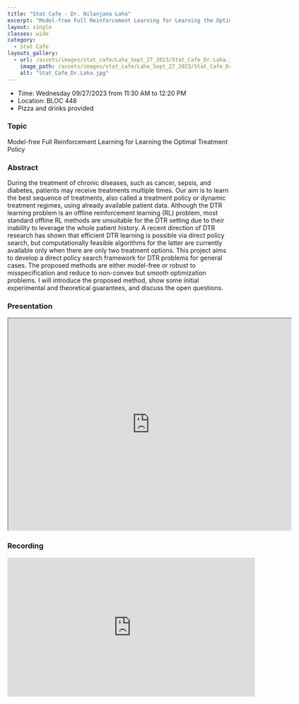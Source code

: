 ```yaml
---
title: "Stat Cafe - Dr. Nilanjana Laha"
excerpt: "Model-free Full Reinforcement Learning for Learning the Optimal Treatment Policy"
layout: single
classes: wide
category:
  - Stat Cafe
layouts_gallery:
  - url: /assets/images/stat_cafe/Laha_Sept_27_2023/Stat_Cafe_Dr.Laha.jpg
    image_path: /assets/images/stat_cafe/Laha_Sept_27_2023/Stat_Cafe_Dr.Laha.jpg
    alt: "Stat_Cafe_Dr.Laha.jpg"
---
```


- Time: Wednesday 09/27/2023 from 11:30 AM to 12:20 PM
- Location: BLOC 448
- Pizza and drinks provided
<!-- - [Presentation]({{ "/assets/files/stat_cafe/Laha_Sept_27_2023/Nilanjana_Laha_slides.pdf" | relative_url }}) -->
<!-- - [Recording](https://www.youtube.com/watch?v=oysyhgPiL30) -->


### Topic

Model-free Full Reinforcement Learning for Learning the Optimal Treatment Policy



### Abstract

During the treatment of chronic diseases, such as cancer, sepsis, and diabetes, patients may receive treatments multiple times. Our aim is to learn the best sequence of treatments, also called a treatment policy or dynamic treatment regimes,  using already available patient data. Although the DTR learning problem is an offline reinforcement learning (RL) problem, most standard offline RL methods are unsuitable for the DTR setting due to their inability to leverage the whole patient history.  A recent direction of DTR research has shown that efficient DTR learning is possible via direct policy search, but computationally feasible algorithms for the latter are currently available only when there are only two treatment options. This project aims to develop a direct policy search framework for DTR problems for general cases. The proposed methods are either model-free or robust to misspecification and reduce to non-convex but smooth optimization problems. I will introduce the proposed method, show some initial experimental and theoretical guarantees, and discuss the open questions.


### Presentation
<iframe src="https://drive.google.com/file/d/1nlBLt-s7sWxK9sw2faeIuqVOjIkIvVjt/preview" width="640" height="480" allow="autoplay"></iframe>

### Recording
<iframe width="560" height="315" src="https://www.youtube.com/embed/oysyhgPiL30?si=UoQ984Az-DA7TDSt" title="YouTube video player" frameborder="0" allow="accelerometer; autoplay; clipboard-write; encrypted-media; gyroscope; picture-in-picture; web-share" allowfullscreen></iframe>
